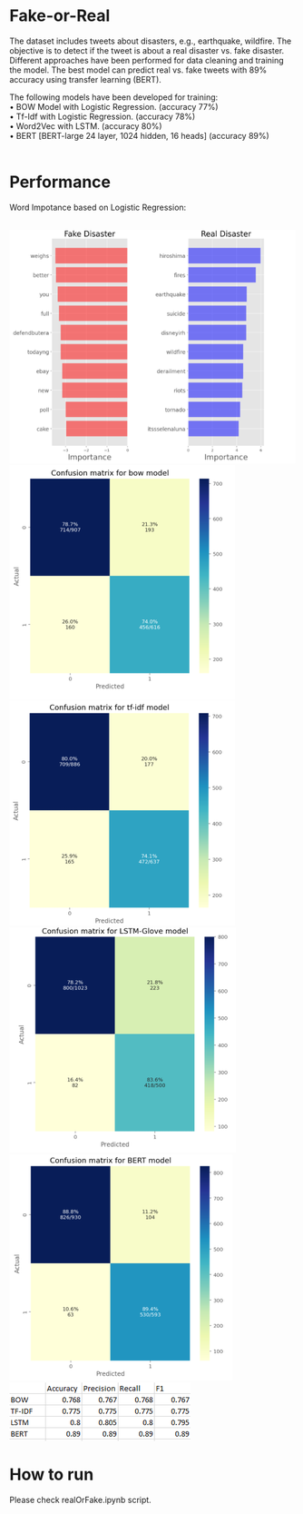 # Fake-or-Real
The dataset includes tweets about disasters, e.g., earthquake, wildfire. The objective is to detect if the tweet is about a real disaster vs. fake disaster. Different approaches have been performed for data cleaning and training the model. The best model can predict real vs. fake tweets with 89% accuracy using transfer learning (BERT).

The following models have been developed for training:<br>
• BOW Model with Logistic Regression. (accuracy 77%)<br>
• Tf-Idf with Logistic Regression. (accuracy 78%)<br>
• Word2Vec with LSTM. (accuracy 80%)<br>
• BERT [BERT-large 24 layer, 1024 hidden, 16 heads] (accuracy 89%)<br>
<br>
# Performance
Word Impotance based on Logistic Regression:<br><br>

![](wordImportance.PNG)
![](bow.PNG)
![](tf-idf.PNG)
![](lstm.PNG)
![](bert.PNG)
![](performance_all.PNG)

# How to run
Please check realOrFake.ipynb script.

